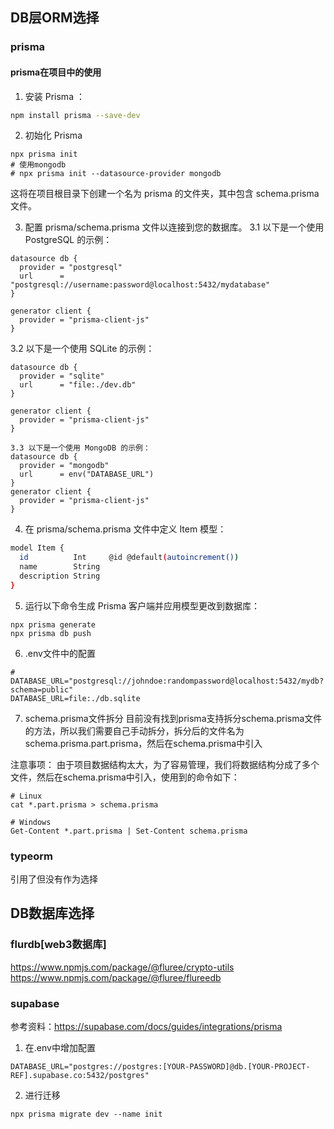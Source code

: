
## DB层ORM选择

### prisma

#### prisma在项目中的使用
1. 安装 Prisma ：
```sh
npm install prisma --save-dev 
```
2. 初始化 Prisma
```
npx prisma init
# 使用mongodb
# npx prisma init --datasource-provider mongodb
```
这将在项目根目录下创建一个名为 prisma 的文件夹，其中包含 schema.prisma 文件。

3. 配置 prisma/schema.prisma 文件以连接到您的数据库。
3.1 以下是一个使用 PostgreSQL 的示例：
```
datasource db {
  provider = "postgresql"
  url      = "postgresql://username:password@localhost:5432/mydatabase"
}

generator client {
  provider = "prisma-client-js"
}
```
3.2 以下是一个使用 SQLite 的示例：
```
datasource db {
  provider = "sqlite"
  url      = "file:./dev.db"
}

generator client {
  provider = "prisma-client-js"
}

3.3 以下是一个使用 MongoDB 的示例：
datasource db {
  provider = "mongodb"
  url      = env("DATABASE_URL")
}
generator client {
  provider = "prisma-client-js"
}

```
4. 在 prisma/schema.prisma 文件中定义 Item 模型：
```sh
model Item {
  id          Int     @id @default(autoincrement())
  name        String
  description String
}

```

5. 运行以下命令生成 Prisma 客户端并应用模型更改到数据库：

```
npx prisma generate
npx prisma db push
```

6. .env文件中的配置
```
# DATABASE_URL="postgresql://johndoe:randompassword@localhost:5432/mydb?schema=public"
DATABASE_URL=file:./db.sqlite
```

7. schema.prisma文件拆分
目前没有找到prisma支持拆分schema.prisma文件的方法，所以我们需要自己手动拆分，拆分后的文件名为schema.prisma.part.prisma，然后在schema.prisma中引入

注意事项：
由于项目数据结构太大，为了容易管理，我们将数据结构分成了多个文件，然后在schema.prisma中引入，使用到的命令如下：
```
# Linux 
cat *.part.prisma > schema.prisma

# Windows
Get-Content *.part.prisma | Set-Content schema.prisma

```

### typeorm
引用了但没有作为选择


## DB数据库选择


### flurdb[web3数据库]
https://www.npmjs.com/package/@fluree/crypto-utils
https://www.npmjs.com/package/@fluree/flureedb

### supabase

参考资料：https://supabase.com/docs/guides/integrations/prisma

1. 在.env中增加配置
```
DATABASE_URL="postgres://postgres:[YOUR-PASSWORD]@db.[YOUR-PROJECT-REF].supabase.co:5432/postgres"

```
2. 进行迁移
```
npx prisma migrate dev --name init
```
